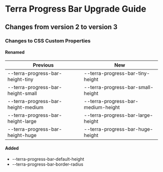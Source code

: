# Terra Progress Bar Upgrade Guide

## Changes from version 2 to version 3

### Changes to CSS Custom Properties

#### Renamed
| Previous | New |
|-|-|
| --terra-progress-bar-height-tiny | --terra-progress-bar-tiny-height |
| --terra-progress-bar-height-small | --terra-progress-bar-small-height |
| --terra-progress-bar-height-medium | --terra-progress-bar-medium-height |
| --terra-progress-bar-height-large | --terra-progress-bar-large-height |
| --terra-progress-bar-height-huge | --terra-progress-bar-huge-height |

#### Added
* --terra-progress-bar-default-height
* --terra-progress-bar-border-radius
